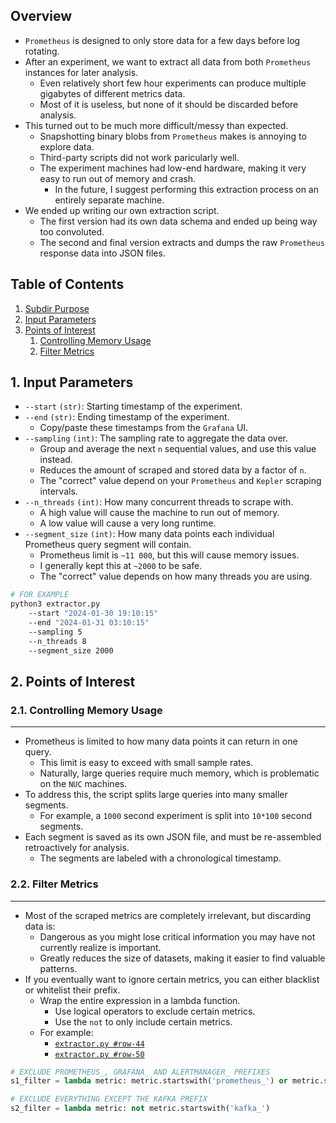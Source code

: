 ## Overview

- `Prometheus` is designed to only store data for a few days before log rotating.
- After an experiment, we want to extract all data from both `Prometheus` instances for later analysis.
    - Even relatively short few hour experiments can produce multiple gigabytes of different metrics data.
    - Most of it is useless, but none of it should be discarded before analysis.
- This turned out to be much more difficult/messy than expected.
    - Snapshotting binary blobs from `Prometheus` makes is annoying to explore data.
    - Third-party scripts did not work paricularly well.
    - The experiment machines had low-end hardware, making it very easy to run out of memory and crash.
        - In the future, I suggest performing this extraction process on an entirely separate machine.
- We ended up writing our own extraction script.
    - The first version had its own data schema and ended up being way too convoluted.
    - The second and final version extracts and dumps the raw `Prometheus` response data into JSON files.

<!-- ########################################################################################################## -->
## Table of Contents

1. [Subdir Purpose](#)
2. [Input Parameters](#)
3. [Points of Interest](#)
    1. [Controlling Memory Usage](#)
    2. [Filter Metrics](#)

<!-- ########################################################################################################## -->
## 1. Input Parameters

- `--start` `(str)`: Starting timestamp of the experiment.
- `--end` `(str)`: Ending timestamp of the experiment.
    - Copy/paste these timestamps from the `Grafana` UI.
- `--sampling` `(int)`: The sampling rate to aggregate the data over.
    - Group and average the next `n` sequential values, and use this value instead.
    - Reduces the amount of scraped and stored data by a factor of `n`.
    - The "correct" value depend on your `Prometheus` and `Kepler` scraping intervals.
- `--n_threads` `(int)`: How many concurrent threads to scrape with.
    - A high value will cause the machine to run out of memory.
    - A low value will cause a very long runtime.
- `--segment_size` `(int)`: How many data points each individual Prometheus query segment will contain.
    - Prometheus limit is `~11 000`, but this will cause memory issues.
    - I generally kept this at `~2000` to be safe.
    - The "correct" value depends on how many threads you are using.

```bash
# FOR EXAMPLE
python3 extractor.py
    --start "2024-01-30 19:10:15"
    --end "2024-01-31 03:10:15"
    --sampling 5
    --n_threads 8
    --segment_size 2000
```

<!-- ########################################################################################################## -->
## 2. Points of Interest

<!-- ########################################################################################################## -->
### 2.1. Controlling Memory Usage
---

- Prometheus is limited to how many data points it can return in one query.
    - This limit is easy to exceed with small sample rates.
    - Naturally, large queries require much memory, which is problematic on the `NUC` machines.
- To address this, the script splits large queries into many smaller segments.
    - For example, a `1000` second experiment is split into `10*100` second segments.
- Each segment is saved as its own JSON file, and must be re-assembled retroactively for analysis.
    - The segments are labeled with a chronological timestamp.

<!-- ########################################################################################################## -->
### 2.2. Filter Metrics
---

- Most of the scraped metrics are completely irrelevant, but discarding data is:
    - Dangerous as you might lose critical information you may have not currently realize is important.
    - Greatly reduces the size of datasets, making it easier to find valuable patterns.
- If you eventually want to ignore certain metrics, you can either blacklist or whitelist their prefix.
    - Wrap the entire expression in a lambda function.
        - Use logical operators to exclude certain metrics.
        - Use the `not` to only include certain metrics.
    - For example:
        - [`extractor.py #row-44`](`extractor.py#r44`)
        - [`extractor.py #row-50`](`extractor.py#r50`)

```python
# EXCLUDE PROMETHEUS_, GRAFANA_ AND ALERTMANAGER_ PREFIXES
s1_filter = lambda metric: metric.startswith('prometheus_') or metric.startswith('grafana_') or metric.startswith('alertmanager_')
```

```python
# EXCLUDE EVERYTHING EXCEPT THE KAFKA PREFIX
s2_filter = lambda metric: not metric.startswith('kafka_')
```